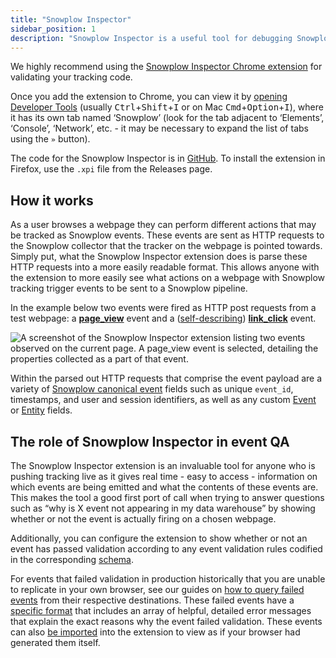 ```yaml
---
title: "Snowplow Inspector"
sidebar_position: 1
description: "Snowplow Inspector is a useful tool for debugging Snowplow events on webpages and more"
---
```


We highly recommend using the [Snowplow Inspector Chrome extension](https://chrome.google.com/webstore/detail/snowplow-inspector/maplkdomeamdlngconidoefjpogkmljm?hl=en) for validating your tracking code.

Once you add the extension to Chrome, you can view it by [opening Developer Tools](https://developer.chrome.com/docs/devtools/open/) (usually <kbd>Ctrl</kbd>+<kbd>Shift</kbd>+<kbd>I</kbd> or on Mac <kbd>Cmd</kbd>+<kbd>Option</kbd>+<kbd>I</kbd>), where it has its own tab named ‘Snowplow’ (look for the tab adjacent to ‘Elements’, ‘Console’, ‘Network’, etc. - it may be necessary to expand the list of tabs using the `»` button). 

The code for the Snowplow Inspector is in [GitHub](https://github.com/snowplow/chrome-snowplow-inspector). To install the extension in Firefox, use the `.xpi` file from the Releases page.

## How it works

As a user browses a webpage they can perform different actions that may be tracked as Snowplow events.
These events are sent as HTTP requests to the Snowplow collector that the tracker on the webpage is pointed towards.
Simply put, what the Snowplow Inspector extension does is parse these HTTP requests into a more easily readable format.
This allows anyone with the extension to more easily see what actions on a webpage with Snowplow tracking trigger events to be sent to a Snowplow pipeline. 

In the example below two events were fired as HTTP post requests from a test webpage: a [**page_view**](/docs/fundamentals/canonical-event/index.md#page-views) event and a ([self-describing](/docs/fundamentals/events/index.md#self-describing-events)) [**link_click**](/docs/sources/trackers/web-trackers/tracking-events/link-click/index.md) event. 

![A screenshot of the Snowplow Inspector extension listing two events observed on the current page. A page_view event is selected, detailing the properties collected as a part of that event.](./images/using-poplin-chrome-extension.png)

Within the parsed out HTTP requests that comprise the event payload are a variety of [Snowplow canonical event](/docs/fundamentals/canonical-event/index.md) fields such as unique `event_id`, timestamps, and user and session identifiers, as well as any custom [Event](/docs/fundamentals/events/index.md#self-describing-events) or [Entity](/docs/fundamentals/entities/index.md) fields.

## The role of Snowplow Inspector in event QA

The Snowplow Inspector extension is an invaluable tool for anyone who is pushing tracking live as it gives real time - easy to access - information on which events are being emitted and what the contents of these events are.
This makes the tool a good first port of call when trying to answer questions such as “why is X event not appearing in my data warehouse” by showing whether or not the event is actually firing on a chosen webpage.  

Additionally, you can configure the extension to show whether or not an event has passed validation according to any event validation rules codified in the corresponding [schema](/docs/fundamentals/schemas/index.md).

For events that failed validation in production historically that you are unable to replicate in your own browser, see our guides on [how to query failed events](/docs/data-product-studio/data-quality/failed-events/exploring-failed-events/file-storage/index.md) from their respective destinations.
These failed events have a [specific format](/docs/fundamentals/failed-events/index.md) that includes an array of helpful, detailed error messages that explain the exact reasons why the event failed validation.
These events can also [be imported](/docs/data-product-studio/data-quality/snowplow-inspector/importing-events/index.md#importing-failed-events) into the extension to view as if your browser had generated them itself.
